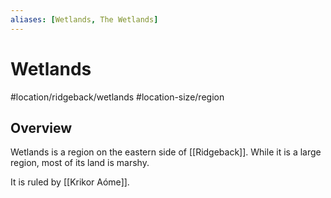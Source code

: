 ```yaml
---
aliases: [Wetlands, The Wetlands]
---
```


# Wetlands
#location/ridgeback/wetlands #location-size/region

## Overview
Wetlands is a region on the eastern side of [[Ridgeback]]. While it is a large region, most of its land is marshy.

It is ruled by [[Krikor Aóme]].

